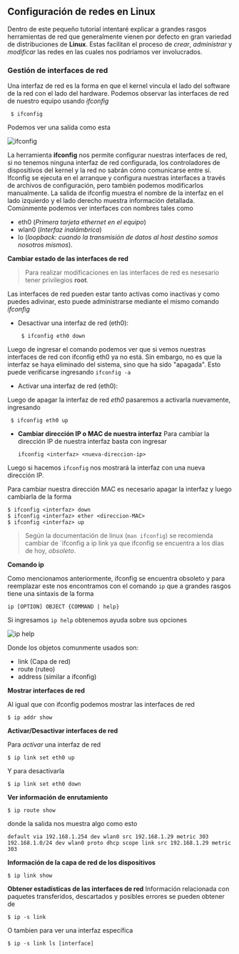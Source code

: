 ﻿## Configuración de redes en Linux
Dentro de este pequeño tutorial intentaré explicar a grandes rasgos herramientas de red que generalmente vienen por defecto en gran variedad de distribuciones de **Linux**. Estas facilitan el proceso de *crear*, *administrar* y *modificar* las redes en las cuales nos podríamos ver involucrados. 

### Gestión de interfaces de red 
Una interfaz de red es la forma en que el kernel vincula el lado del software de la red con el lado del hardware. Podemos observar las interfaces de red de nuestro equipo usando *ifconfig*
 
	 $ ifconfig      
 
 Podemos ver una salida como esta

![ifconfig](https://linux-console.net/common-images/ifconfig-vs-ip-command-comparing-network-configuration/Ifconfig-Command.png)

La herramienta **ifconfig** nos permite configurar nuestras interfaces de red, si no tenemos ninguna interfaz de red configurada, los controladores de dispositivos del kernel y la red no sabrán cómo comunicarse entre sí. Ifconfig se ejecuta en el arranque y configura nuestras interfaces a través de archivos de configuración, pero también podemos modificarlos manualmente. La salida de ifconfig muestra el nombre de la interfaz en el lado izquierdo y el lado derecho muestra información detallada. Comúnmente podemos ver interfaces con nombres tales como 
- eth0 (*Primera tarjeta ethernet en el equipo*)
- wlan0 (*Interfaz inalámbrica*)
- lo (*loopback: cuando la transmisión de datos al host destino somos nosotros mismos*).
 
 **Cambiar estado de las interfaces de red** 

> Para realizar modificaciones en las interfaces de red es nesesario tener privilegios **root**. 
 
 Las interfaces de red pueden estar tanto activas como inactivas y como puedes adivinar, esto puede administrarse mediante el mismo comando *ifconfig* 
 - Desactivar una interfaz de red (eth0):  
 
		$ ifconfig eth0 down 

Luego de ingresar el comando podemos ver que si vemos nuestras interfaces de red con ifconfig eth0 ya no está. Sin embargo, no es que la interfaz se haya eliminado del sistema, sino que ha sido "apagada". Esto puede verificarse ingresando `ifconfig -a` 

- Activar una interfaz de red (eth0): 

Luego de apagar la interfaz de red *eth0* pasaremos a activarla nuevamente, ingresando 

	 $ ifconfig eth0 up 

- **Cambiar dirección IP o MAC de nuestra interfaz**
Para cambiar la dirección IP de nuestra interfaz basta con ingresar 
  
	`ifconfig <interfaz> <nueva-direccion-ip>`

Luego si hacemos `ifconfig` nos mostrará la interfaz con una nueva dirección IP. 

Para cambiar nuestra dirección MAC es necesario apagar la interfaz y luego cambiarla de la forma 
  

    $ ifconfig <interfaz> down 
    $ ifconfig <interfaz> ether <direccion-MAC>
    $ ifconfig <interfaz> up


> Según la documentación de linux (`man ifconfig`)  se recomienda cambiar de `ifconfig a ip link ya que ifconfig se encuentra a los días de hoy, *obsoleto*.

**Comando ip**

Como mencionamos anteriormente, ifconfig se encuentra obsoleto y para reemplazar este nos encontramos con el comando `ip` que a grandes rasgos tiene una sintaxis de la forma

    ip [OPTION] OBJECT {COMMAND | help}

Si ingresamos `ip help` obtenemos ayuda sobre sus opciones

![ip help](https://phoenixnap.com/kb/wp-content/uploads/2019/08/ip-command-options.png)

Donde los objetos comunmente usados son: 
- link (Capa de red)
- route (ruteo)
- address (similar a ifconfig)

**Mostrar interfaces de red**

Al igual que con ifconfig podemos mostrar las interfaces de red 

    $ ip addr show

 **Activar/Desactivar interfaces de red** 

Para *activar* una interfaz de red 

    $ ip link set eth0 up

Y para desactivarla 

    $ ip link set eth0 down

**Ver información de enrutamiento** 

    $ ip route show 

donde la salida nos muestra algo como esto

    default via 192.168.1.254 dev wlan0 src 192.168.1.29 metric 303 
    192.168.1.0/24 dev wlan0 proto dhcp scope link src 192.168.1.29 metric 303 

**Información de la capa de red de los dispositivos**

    $ ip link show

**Obtener estadísticas de las interfaces de red**
Información relacionada con paquetes transferidos, descartados y posibles errores se pueden obtener de 

    $ ip -s link

O tambien para ver una interfaz específica 

    $ ip -s link ls [interface]



